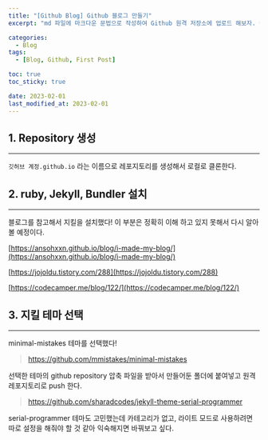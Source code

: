 ```yaml
---
title: "[Github Blog] Github 블로그 만들기"
excerpt: "md 파일에 마크다운 문법으로 작성하여 Github 원격 저장소에 업로드 해보자. 에디터는 Visual Studio code 사용! 로컬 서버에서 확인도 해보자. "

categories:
  - Blog
tags:
  - [Blog, Github, First Post]

toc: true
toc_sticky: true

date: 2023-02-01
last_modified_at: 2023-02-01
---
```


## 1. Repository 생성

---

`깃허브 계정.github.io` 라는 이름으로 레포지토리를 생성해서 로컬로 클론한다.

## 2. ruby, Jekyll, Bundler 설치

---

블로그를 참고해서 지킬을 설치했다! 이 부분은 정확히 이해 하고 있지 못해서 다시 알아볼 예정이다.

[https://ansohxxn.github.io/blog/i-made-my-blog/](https://ansohxxn.github.io/blog/i-made-my-blog/)

[https://jojoldu.tistory.com/288](https://jojoldu.tistory.com/288)

[https://codecamper.me/blog/122/](https://codecamper.me/blog/122/)

## 3. 지킬 테마 선택

---

minimal-mistakes 테마를 선택했다!

> https://github.com/mmistakes/minimal-mistakes

선택한 테마의 github repository 압축 파일을 받아서 만들어둔 폴더에 붙여넣고 원격 레포지토리로 push 한다.

> https://github.com/sharadcodes/jekyll-theme-serial-programmer

<div class="notice--info">
serial-programmer 테마도 고민했는데 카테고리가 없고, 라이트 모드로 사용하려면 따로 설정을 해줘야 할 것 같아 익숙해지면 바꿔보고 싶다.
</div>
